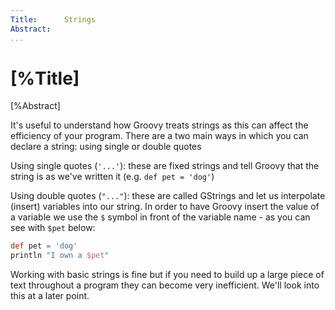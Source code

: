 ```yaml
---
Title:		Strings  
Abstract:	 
...
```

# [%Title]

[%Abstract] 

It's useful to understand how Groovy treats strings as this can affect the efficiency of your program. There are a two main ways in which you can declare a string: using single or double quotes

Using single quotes (`'...'`): these are fixed strings and tell Groovy that the string is as we've written it (e.g. `def pet = 'dog'`)

Using double quotes (`"..."`): these are called GStrings and let us interpolate (insert) variables into our string. In order to have Groovy insert the value of a variable we use the `$` symbol in front of the variable name - as you can see with `$pet` below:

````groovy
def pet = 'dog'  
println "I own a $pet"
````

Working with basic strings is fine but if you need to build up a large piece of text throughout a program they can become very inefficient. We'll look into this at a later point.